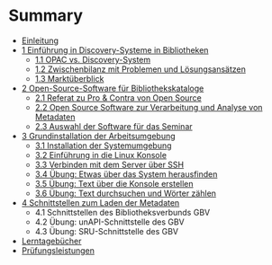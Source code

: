 # Summary

* [Einleitung](README.md)
* [1 Einführung in Discovery-Systeme in Bibliotheken](01_0_Einfuehrung-Discovery-Systeme.md)
   * [1.1 OPAC vs. Discovery-System](01_1_opac_vs_discovery-system.md)
   * [1.2 Zwischenbilanz mit Problemen und Lösungsansätzen](01_2_zwischenbilanz_mit_problemen_und_loesungsansaetzen.md)
   * [1.3 Marktüberblick](01_3_marktueberblick.md)
* [2 Open-Source-Software für Bibliothekskataloge](02_0_Open-Source-Software_fuer_Bibliothekskataloge.md)
   * [2.1 Referat zu Pro & Contra von Open Source](02_1_referat_zu_pro_&_contra_von_open_source.md)
   * [2.2 Open Source Software zur Verarbeitung und Analyse von Metadaten](02_2_open_source_software_zur_verarbeitung_und_analyse_.md)
   * [2.3 Auswahl der Software für das Seminar](02_3_auswahl_der_software_fuer_das_seminar.md)
* [3 Grundinstallation der Arbeitsumgebung](03_0_grundinstallation_der_arbeitsumgebung.md)
   * [3.1 Installation der Systemumgebung](03_1_installation_der_systemumgebung.md)
   * [3.2 Einführung in die Linux Konsole](03_2_einfuehrung_in_die_linux_konsole.md)
   * [3.3 Verbinden mit dem Server über SSH](03_3_verbinden_mit_dem_server_ueber_ssh.md)
   * [3.4 Übung: Etwas über das System herausfinden](03_4_uebung_etwas_ueber_das_system_herausfinden.md)
   * [3.5 Übung: Text über die Konsole erstellen](03_5_uebung_text_ueber_die_konsole_erstellen.md)
   * [3.6 Übung: Text durchsuchen und Wörter zählen](03_6_uebung_text_durchsuchen_und_woerter_zaehlen.md)
* [4 Schnittstellen zum Laden der Metadaten](04_0_schnittstellen_zum_laden_der_metadaten.md)
   * 4.1 Schnittstellen des Bibliotheksverbunds GBV
   * 4.2 Übung: unAPI-Schnittstelle des GBV
   * 4.3 Übung: SRU-Schnittstelle des GBV
* [Lerntagebücher](lerntagebucher.md)
* [Prüfungsleistungen](pruefungsleistungen.md)

